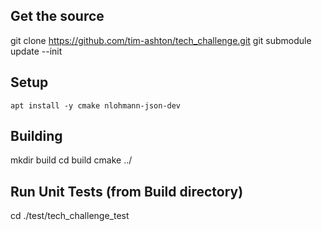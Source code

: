 
## Get the source

git clone https://github.com/tim-ashton/tech_challenge.git
git submodule update --init

## Setup

```
apt install -y cmake nlohmann-json-dev
```

## Building

mkdir build
cd build
cmake ../

## Run Unit Tests (from Build directory)
cd ./test/tech_challenge_test